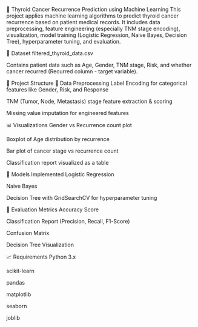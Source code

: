 🧠 Thyroid Cancer Recurrence Prediction using Machine Learning
This project applies machine learning algorithms to predict thyroid cancer recurrence based on patient medical records. It includes data preprocessing, feature engineering (especially TNM stage encoding), visualization, model training (Logistic Regression, Naive Bayes, Decision Tree), hyperparameter tuning, and evaluation.

📂 Dataset
filtered_thyroid_data.csv

Contains patient data such as Age, Gender, TNM stage, Risk, and whether cancer recurred (Recurred column - target variable).

🚀 Project Structure
🔄 Data Preprocessing
Label Encoding for categorical features like Gender, Risk, and Response

TNM (Tumor, Node, Metastasis) stage feature extraction & scoring

Missing value imputation for engineered features

📊 Visualizations
Gender vs Recurrence count plot

Boxplot of Age distribution by recurrence

Bar plot of cancer stage vs recurrence count

Classification report visualized as a table

🤖 Models Implemented
Logistic Regression

Naive Bayes

Decision Tree with GridSearchCV for hyperparameter tuning

🧪 Evaluation Metrics
Accuracy Score

Classification Report (Precision, Recall, F1-Score)

Confusion Matrix

Decision Tree Visualization

📈 Requirements
Python 3.x

scikit-learn

pandas

matplotlib

seaborn

joblib
